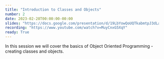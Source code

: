 ```yaml
---
title: "Introduction to Classes and Objects"
number: 2
date: 2023-02-28T00:00:00-00:00
slides: "https://docs.google.com/presentation/d/19LbYowQoUQTkabmtpJ3dLa9iYJHKcHmuRWCUIsKa35Q/edit?usp=sharing"
recording: "https://www.youtube.com/watch?v=MuyCnxG5XqY"
ready: True
---
```


In this session we will cover the basics of Object Oriented Programming - creating classes and objects.
